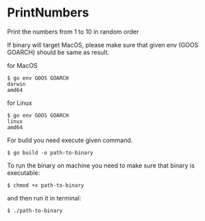 # PrintNumbers
Print the numbers from 1 to 10 in random order 


If binary will target MacOS, please make sure that given env (GOOS GOARCH) should be same as result.
 
for MacOS
```shell                            
$ go env GOOS GOARCH              
darwin
amd64
```
for Linux
```shell
$ go env GOOS GOARCH
linux
amd64
```
For build you need execute given command.
```shell
$ go build -o path-to-binary
```
To run the binary on machine you need to make sure that binary is executable:
```shell
$ chmod +x path-to-binary
```
and then run it in terminal:
  
```shell
$ ./path-to-binary
```
 
